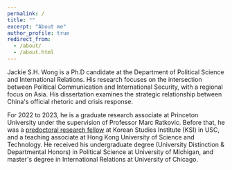 ```yaml
---
permalink: /
title: ""
excerpt: "About me"
author_profile: true
redirect_from: 
  - /about/
  - /about.html
---
```


Jackie S.H. Wong is a Ph.D candidate at the Department of Political Science and International Relations. His research focuses on the intersection between Political Communication and International Security, with a regional focus on Asia. His dissertation examines the strategic relationship between China's official rhetoric and crisis response. 

For 2022 to 2023, he is a graduate research associate at Princeton University under the supervision of Professor Marc Ratkovic. Before that, he was a [predoctoral research fellow](https://dornsife.usc.edu/ksi/us-asia-grand-predoctoral-fellowship/) at Korean Studies Institute (KSI) in USC, and a teaching associate at Hong Kong University of Science and Technology. He received his undergraduate degree (University Distinction & Departmental Honors) in Political Science at University of Michigan, and master's degree in International Relations at University of Chicago.